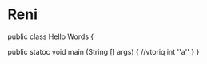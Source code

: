 # Reni
public class Hello Words {

public statoc void main (String [] args) {
//vtoriq
int ''a''
    }
}